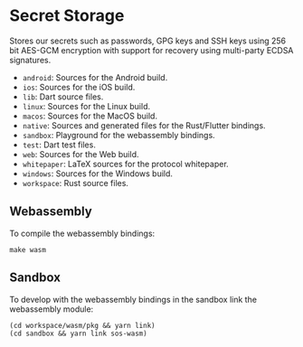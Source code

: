 # Secret Storage

Stores our secrets such as passwords, GPG keys and SSH keys using 256 bit AES-GCM encryption with support for recovery using multi-party ECDSA signatures.

* `android`: Sources for the Android build.
* `ios`: Sources for the iOS build.
* `lib`: Dart source files.
* `linux`: Sources for the Linux build.
* `macos`: Sources for the MacOS build.
* `native`: Sources and generated files for the Rust/Flutter bindings.
* `sandbox`: Playground for the webassembly bindings.
* `test`: Dart test files.
* `web`: Sources for the Web build.
* `whitepaper`: LaTeX sources for the protocol whitepaper.
* `windows`: Sources for the Windows build.
* `workspace`: Rust source files.

## Webassembly

To compile the webassembly bindings:

```
make wasm
```

## Sandbox

To develop with the webassembly bindings in the sandbox link the webassembly module:

```
(cd workspace/wasm/pkg && yarn link)
(cd sandbox && yarn link sos-wasm)
```
